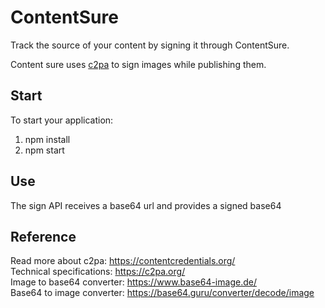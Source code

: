 # ContentSure
Track the source of your content by signing it through ContentSure.<br>

Content sure uses [c2pa](https://contentcredentials.org/) to sign images while publishing them.

## Start
To start your application:
1. npm install
2. npm start

## Use
The sign API receives a base64 url and provides a signed base64

## Reference
Read more about c2pa: https://contentcredentials.org/ <br>
Technical specifications: https://c2pa.org/ <br>
Image to base64 converter: https://www.base64-image.de/ <br>
Base64 to image converter: https://base64.guru/converter/decode/image <br>